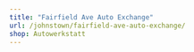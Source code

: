```yaml
---
title: "Fairfield Ave Auto Exchange"
url: /johnstown/fairfield-ave-auto-exchange/
shop: Autowerkstatt
---
```

